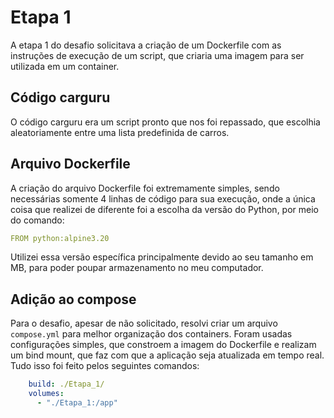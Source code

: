 # Etapa 1

A etapa 1 do desafio solicitava a criação de um Dockerfile com as instruções de execução de um script, que criaria uma imagem para ser utilizada em um container.

## Código carguru

O código carguru era um script pronto que nos foi repassado, que escolhia aleatoriamente entre uma lista predefinida de carros.

## Arquivo Dockerfile

A criação do arquivo Dockerfile foi extremamente simples, sendo necessárias somente 4 linhas de código para sua execução, onde a única coisa que realizei de diferente foi a escolha da versão do Python, por meio do comando:

```yml
FROM python:alpine3.20
```

Utilizei essa versão específica principalmente devido ao seu tamanho em MB, para poder poupar armazenamento no meu computador.

## Adição ao compose

Para o desafio, apesar de não solicitado, resolvi criar um arquivo `compose.yml` para melhor organização dos containers. Foram usadas configurações simples, que constroem a imagem do Dockerfile e realizam um bind mount, que faz com que a aplicação seja atualizada em tempo real. Tudo isso foi feito pelos seguintes comandos:

```yml
    build: ./Etapa_1/
    volumes: 
      - "./Etapa_1:/app"
```
